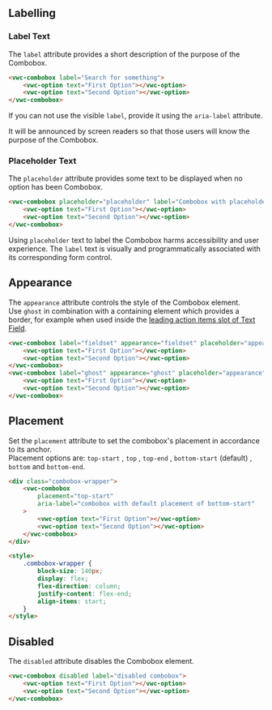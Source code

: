 ## Labelling

### Label Text

The `label` attribute provides a short description of the purpose of the Combobox.

```html preview 270px
<vwc-combobox label="Search for something">
	<vwc-option text="First Option"></vwc-option>
	<vwc-option text="Second Option"></vwc-option>
</vwc-combobox>
```

<vwc-note connotation="information" icon="info-line" headline="Accessibility note">
	<p>If you can not use the visible <code>label</code>, provide it using the <code>aria-label</code> attribute.</p>
	<p>It will be announced by screen readers so that those users will know the purpose of the Combobox.</p>
</vwc-note>

<!-- ### Helper-text will be added in VIV-2268 -->

### Placeholder Text

The `placeholder` attribute provides some text to be displayed when no option has been Combobox.

```html preview 270px
<vwc-combobox placeholder="placeholder" label="Combobox with placeholder">
	<vwc-option text="First Option"></vwc-option>
	<vwc-option text="Second Option"></vwc-option>
</vwc-combobox>
```

<vwc-note connotation="warning" icon="warning-line" headline="Placeholder text should not be used as a label">
	<p>Using <code>placeholder</code> text to label the Combobox harms accessibility and user experience. The <code>label</code> text is visually and programmatically associated with its corresponding form control.</p>
</vwc-note>

<!-- ## Validation Feedback - VIV-2268
### Error Text
### Success Text

## Icon
## Scale
## Shape
-->

## Appearance

The `appearance` attribute controls the style of the Combobox element.<br />
Use `ghost` in combination with a containing element which provides a border, for example when used inside the [leading action items slot of Text Field](/components/text-field/code/#leading-action-items-slot).

```html preview 200px
<vwc-combobox label="fieldset" appearance="fieldset" placeholder="appearance">
	<vwc-option text="First Option"></vwc-option>
	<vwc-option text="Second Option"></vwc-option>
</vwc-combobox>
<vwc-combobox label="ghost" appearance="ghost" placeholder="appearance">
	<vwc-option text="First Option"></vwc-option>
	<vwc-option text="Second Option"></vwc-option>
</vwc-combobox>
```

## Placement

Set the `placement` attribute to set the combobox's placement in accordance to its anchor.  
Placement options are: `top-start` , `top` , `top-end` , `bottom-start` (default) , `bottom` and `bottom-end`.

```html preview
<div class="combobox-wrapper">
	<vwc-combobox
		placement="top-start"
		aria-label="combobox with default placement of bottom-start"
	>
		<vwc-option text="First Option"></vwc-option>
		<vwc-option text="Second Option"></vwc-option>
	</vwc-combobox>
</div>

<style>
	.combobox-wrapper {
		block-size: 140px;
		display: flex;
		flex-direction: column;
		justify-content: flex-end;
		align-items: start;
	}
</style>
```

## Disabled

The `disabled` attribute disables the Combobox element.

```html preview
<vwc-combobox disabled label="disabled combobox">
	<vwc-option text="First Option"></vwc-option>
	<vwc-option text="Second Option"></vwc-option>
</vwc-combobox>
```
